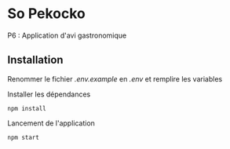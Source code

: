 # So Pekocko

P6 : Application d'avi gastronomique

## Installation

Renommer le fichier *.env.example* en *.env* et remplire les variables 

Installer les dépendances
```
npm install
```

Lancement de l'application
```
npm start
```


